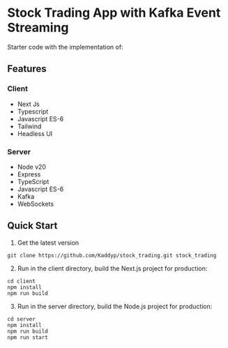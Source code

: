 # Stock Trading App with Kafka Event Streaming

Starter code with the implementation of:

## Features
### Client
- Next Js
- Typescript
- Javascript ES-6
- Tailwind
- Headless UI

### Server
- Node v20
- Express
- TypeScript
- Javascript ES-6
- Kafka
- WebSockets

## Quick Start

1. Get the latest version

```shell
git clone https://github.com/Kaddyp/stock_trading.git stock_trading
```

2. Run in the client directory, build the Next.js project for production:

```shell
cd client
npm install
npm run build
```

3. Run in the server directory, build the Node.js project for production:

```shell
cd server
npm install
npm run build
npm run start
```